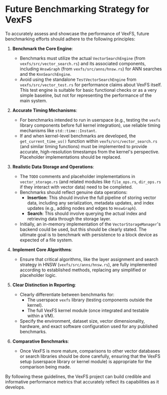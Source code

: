 # Future Benchmarking Strategy for VexFS

To accurately assess and showcase the performance of VexFS, future benchmarking efforts should adhere to the following principles:

1.  **Benchmark the Core Engine**:
    *   Benchmarks must utilize the actual `VectorSearchEngine` (from `vexfs/src/vector_search.rs`) and its associated components, including `HnswGraph` (from `vexfs/src/anns/hnsw.rs`) for ANN searches and the `KnnSearchEngine`.
    *   Avoid using the standalone `TestVectorSearchEngine` from `vexfs/src/vector_test.rs` for performance claims about VexFS itself. This test engine is suitable for basic functional checks or as a very simple baseline, but not for representing the performance of the main system.

2.  **Accurate Timing Mechanisms**:
    *   For benchmarks intended to run in userspace (e.g., testing the `vexfs` library components before full kernel integration), use reliable timing mechanisms like `std::time::Instant`.
    *   If and when kernel-level benchmarks are developed, the `get_current_time_us()` function within `vexfs/src/vector_search.rs` (and similar timing functions) must be implemented to provide accurate, high-resolution timestamps from the kernel's perspective. Placeholder implementations should be replaced.

3.  **Realistic Data Storage and Operations**:
    *   The `TODO` comments and placeholder implementations in `vector_storage.rs` (and related modules like `file_ops.rs`, `dir_ops.rs` if they interact with vector data) need to be completed.
    *   Benchmarks should reflect genuine data operations:
        *   **Insertion**: This should involve the full pipeline of storing vector data, including any serialization, metadata updates, and index updates (e.g., adding nodes and edges to `HnswGraph`).
        *   **Search**: This should involve querying the actual index and retrieving data through the storage layer.
    *   Initially, an in-memory implementation of the `VectorStorageManager`'s backend could be used, but this should be clearly stated. The ultimate goal is to benchmark with persistence to a block device as expected of a file system.

4.  **Implement Core Algorithms**:
    *   Ensure that critical algorithms, like the layer assignment and search strategy in HNSW (`vexfs/src/anns/hnsw.rs`), are fully implemented according to established methods, replacing any simplified or placeholder logic.

5.  **Clear Distinction in Reporting**:
    *   Clearly differentiate between benchmarks for:
        *   The userspace `vexfs` library (testing components outside the kernel).
        *   The full VexFS kernel module (once integrated and testable within a VM).
    *   Specify the environment, dataset size, vector dimensionality, hardware, and exact software configuration used for any published benchmarks.

6.  **Comparative Benchmarks**:
    *   Once VexFS is more mature, comparisons to other vector databases or search libraries should be done carefully, ensuring that the VexFS setup (userspace library or kernel module) is appropriate for the comparison being made.

By following these guidelines, the VexFS project can build credible and informative performance metrics that accurately reflect its capabilities as it develops.
